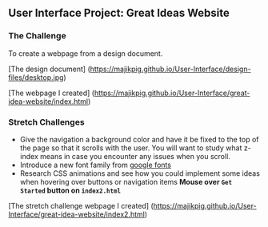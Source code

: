 ## User Interface Project: Great Ideas Website

### The Challenge
To create a webpage from a design document.

[The design document] (https://majikpig.github.io/User-Interface/design-files/desktop.jpg)

[The webpage I created] (https://majikpig.github.io/User-Interface/great-idea-website/index.html)

### Stretch Challenges

- Give the navigation a background color and have it be fixed to the top of the page so that it scrolls with the user. You will want to study what z-index means in case you encounter any issues when you scroll.
- Introduce a new font family from [google fonts](https://fonts.google.com/)
- Research CSS animations and see how you could implement some ideas when hovering over buttons or navigation items **Mouse over `Get Started` button on `index2.html`**

[The stretch challenge webpage I created] (https://majikpig.github.io/User-Interface/great-idea-website/index2.html)
